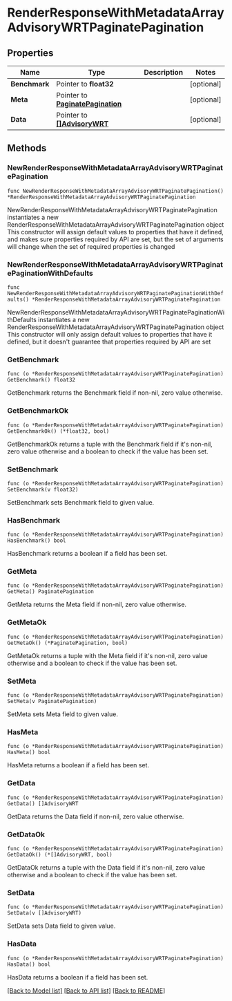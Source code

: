 # RenderResponseWithMetadataArrayAdvisoryWRTPaginatePagination

## Properties

Name | Type | Description | Notes
------------ | ------------- | ------------- | -------------
**Benchmark** | Pointer to **float32** |  | [optional] 
**Meta** | Pointer to [**PaginatePagination**](PaginatePagination.md) |  | [optional] 
**Data** | Pointer to [**[]AdvisoryWRT**](AdvisoryWRT.md) |  | [optional] 

## Methods

### NewRenderResponseWithMetadataArrayAdvisoryWRTPaginatePagination

`func NewRenderResponseWithMetadataArrayAdvisoryWRTPaginatePagination() *RenderResponseWithMetadataArrayAdvisoryWRTPaginatePagination`

NewRenderResponseWithMetadataArrayAdvisoryWRTPaginatePagination instantiates a new RenderResponseWithMetadataArrayAdvisoryWRTPaginatePagination object
This constructor will assign default values to properties that have it defined,
and makes sure properties required by API are set, but the set of arguments
will change when the set of required properties is changed

### NewRenderResponseWithMetadataArrayAdvisoryWRTPaginatePaginationWithDefaults

`func NewRenderResponseWithMetadataArrayAdvisoryWRTPaginatePaginationWithDefaults() *RenderResponseWithMetadataArrayAdvisoryWRTPaginatePagination`

NewRenderResponseWithMetadataArrayAdvisoryWRTPaginatePaginationWithDefaults instantiates a new RenderResponseWithMetadataArrayAdvisoryWRTPaginatePagination object
This constructor will only assign default values to properties that have it defined,
but it doesn't guarantee that properties required by API are set

### GetBenchmark

`func (o *RenderResponseWithMetadataArrayAdvisoryWRTPaginatePagination) GetBenchmark() float32`

GetBenchmark returns the Benchmark field if non-nil, zero value otherwise.

### GetBenchmarkOk

`func (o *RenderResponseWithMetadataArrayAdvisoryWRTPaginatePagination) GetBenchmarkOk() (*float32, bool)`

GetBenchmarkOk returns a tuple with the Benchmark field if it's non-nil, zero value otherwise
and a boolean to check if the value has been set.

### SetBenchmark

`func (o *RenderResponseWithMetadataArrayAdvisoryWRTPaginatePagination) SetBenchmark(v float32)`

SetBenchmark sets Benchmark field to given value.

### HasBenchmark

`func (o *RenderResponseWithMetadataArrayAdvisoryWRTPaginatePagination) HasBenchmark() bool`

HasBenchmark returns a boolean if a field has been set.

### GetMeta

`func (o *RenderResponseWithMetadataArrayAdvisoryWRTPaginatePagination) GetMeta() PaginatePagination`

GetMeta returns the Meta field if non-nil, zero value otherwise.

### GetMetaOk

`func (o *RenderResponseWithMetadataArrayAdvisoryWRTPaginatePagination) GetMetaOk() (*PaginatePagination, bool)`

GetMetaOk returns a tuple with the Meta field if it's non-nil, zero value otherwise
and a boolean to check if the value has been set.

### SetMeta

`func (o *RenderResponseWithMetadataArrayAdvisoryWRTPaginatePagination) SetMeta(v PaginatePagination)`

SetMeta sets Meta field to given value.

### HasMeta

`func (o *RenderResponseWithMetadataArrayAdvisoryWRTPaginatePagination) HasMeta() bool`

HasMeta returns a boolean if a field has been set.

### GetData

`func (o *RenderResponseWithMetadataArrayAdvisoryWRTPaginatePagination) GetData() []AdvisoryWRT`

GetData returns the Data field if non-nil, zero value otherwise.

### GetDataOk

`func (o *RenderResponseWithMetadataArrayAdvisoryWRTPaginatePagination) GetDataOk() (*[]AdvisoryWRT, bool)`

GetDataOk returns a tuple with the Data field if it's non-nil, zero value otherwise
and a boolean to check if the value has been set.

### SetData

`func (o *RenderResponseWithMetadataArrayAdvisoryWRTPaginatePagination) SetData(v []AdvisoryWRT)`

SetData sets Data field to given value.

### HasData

`func (o *RenderResponseWithMetadataArrayAdvisoryWRTPaginatePagination) HasData() bool`

HasData returns a boolean if a field has been set.


[[Back to Model list]](../README.md#documentation-for-models) [[Back to API list]](../README.md#documentation-for-api-endpoints) [[Back to README]](../README.md)


